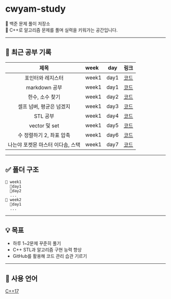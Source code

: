 # cwyam-study

🧠 백준 문제 풀이 저장소  
📝 C++로 알고리즘 문제를 풀며 실력을 키워가는 공간입니다.

---

## 🚀 최근 공부 기록

 제목       | week | day   | 링크  
:---:|:---|:---:|:---
포인터와 레지스터|week1|day1|[코드](week1/day1/pointer_reference.md)
markdown 공부|week1|day1|[코드](week1/day1/markdown_study.md)
한수, 소수 찾기|week1|day2|[코드](week1/day2/day2.md)
셀프 넘버, 평균은 넘겠지|week1|day3|[코드](week1/day3/day3.md)
STL 공부|week1|day4|[코드](week1/day4/STL_study.md)
vector 및 set|week1|day5|[코드](week1/day5/vector&set_study.md)
수 정렬하기 2, 좌표 압축|week1|day6|[코드](week1/day6/day6.md)
나는야 포켓몬 마스터 이다솜, 스택|week1|day7|[코드](week1/day7/day7.md)


---

## ✅ 폴더 구조
```
📁 week1
  📁day1
  📁day2
  ...
📁 week2
  📁day1
  ...
```
---

## 💡 목표

- 하루 1~2문제 꾸준히 풀기
- C++ STL과 알고리즘 구현 능력 향상
- GitHub를 활용해 코드 관리 습관 기르기

---

## 📌 사용 언어
[C++17](https://img.shields.io/badge/C++17-00599C?logo=c%2b%2b&logoColor=white)
